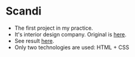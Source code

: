 # Scandi
- The first project in my practice.
- It's interior design company. Original is [here](https://www.figma.com/file/wSLXGCASPbPRycYoA0nGoQ/%D0%9C%D0%B0%D1%80%D0%B0%D1%84%D0%BE%D0%BD-5.0-(Copy)). 
- See result [here](https://starodubs.github.io/Scandi/). 
- Only two technologies are used: HTML + CSS

